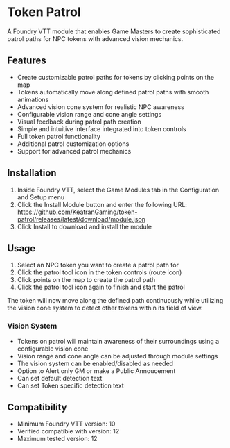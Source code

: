 # Token Patrol

A Foundry VTT module that enables Game Masters to create sophisticated patrol paths for NPC tokens with advanced vision mechanics.

## Features

- Create customizable patrol paths for tokens by clicking points on the map
- Tokens automatically move along defined patrol paths with smooth animations
- Advanced vision cone system for realistic NPC awareness
- Configurable vision range and cone angle settings
- Visual feedback during patrol path creation
- Simple and intuitive interface integrated into token controls
- Full token patrol functionality
- Additional patrol customization options
- Support for advanced patrol mechanics

## Installation

1. Inside Foundry VTT, select the Game Modules tab in the Configuration and Setup menu
2. Click the Install Module button and enter the following URL: https://github.com/KeatranGaming/token-patrol/releases/latest/download/module.json
3. Click Install to download and install the module

## Usage

1. Select an NPC token you want to create a patrol path for
2. Click the patrol tool icon in the token controls (route icon)
3. Click points on the map to create the patrol path
4. Click the patrol tool icon again to finish and start the patrol

The token will now move along the defined path continuously while utilizing the vision cone system to detect other tokens within its field of view.

### Vision System

- Tokens on patrol will maintain awareness of their surroundings using a configurable vision cone
- Vision range and cone angle can be adjusted through module settings
- The vision system can be enabled/disabled as needed
- Option to Alert only GM or make a Public Annoucement
- Can set default detection text
- Can set Token specific detection text

## Compatibility

- Minimum Foundry VTT version: 10
- Verified compatible with version: 12
- Maximum tested version: 12
